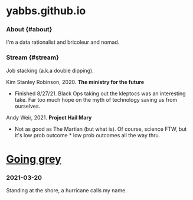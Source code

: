 # yabbs.github.io

### About {#about}
I'm a data rationalist and bricoleur and nomad. 

### Stream {#stream}

Job stacking (a.k.a double dipping). 

Kim Stanley Robinson, 2020. **The ministry for the future**
- Finished 8/27/21. Black Ops taking out the kleptocs was an interesting take. Far too much hope on the myth of technology saving us from ourselves. 

Andy Weir, 2021. **Project Hail Mary**
- Not as good as The Martian (but what is). Of course, science FTW, but it's low prob outcome * low prob outcomes all the way thru. 

# [Going grey](https://yabbs.github.io/grey.md)

### 2021-03-20
Standing at the shore, a hurricane calls my name.

